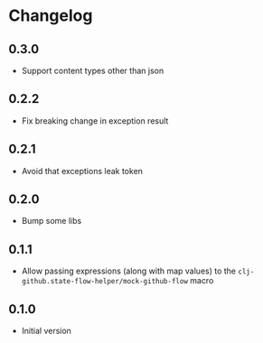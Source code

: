 # Changelog

## 0.3.0
- Support content types other than json

## 0.2.2
- Fix breaking change in exception result

## 0.2.1
- Avoid that exceptions leak token

## 0.2.0
- Bump some libs

## 0.1.1
- Allow passing expressions (along with map values) to the `clj-github.state-flow-helper/mock-github-flow` macro

## 0.1.0
- Initial version
